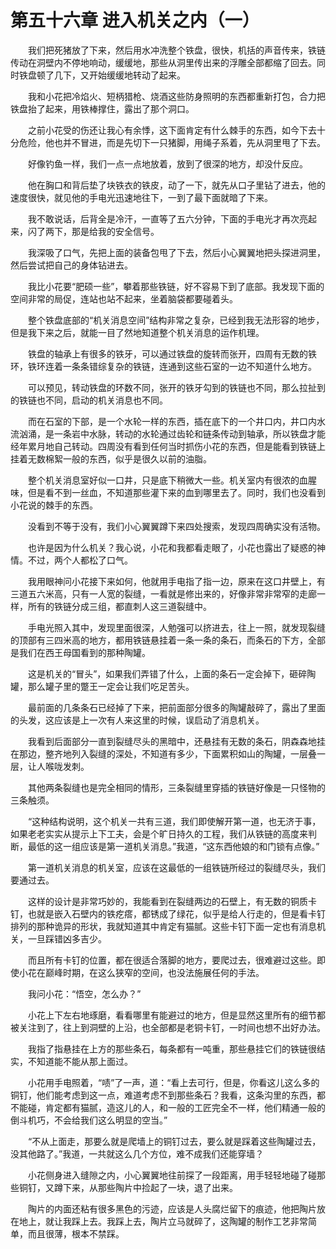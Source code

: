 # 第五十六章 进入机关之内（一）


　　我们把死猪放了下来，然后用水冲洗整个铁盘，很快，机括的声音传来，铁链传动在洞壁内不停地响动，缓缓地，那些从洞里传出来的浮雕全部都缩了回去。同时铁盘顿了几下，又开始缓缓地转动了起来。

　　我和小花把冷焰火、短柄猎枪、烧酒这些防身照明的东西都重新打包，合力把铁盘抬了起来，用铁棒撑住，露出了那个洞口。

　　之前小花受的伤还让我心有余悸，这下面肯定有什么棘手的东西，如今下去十分危险，他也并不冒进，而是先切下一只猪脚，用绳子系着，先从洞里甩了下去。

　　好像钓鱼一样，我们一点一点地放着，放到了很深的地方，却没什反应。

　　他在胸口和背后垫了块铁衣的铁皮，动了一下，就先从口子里钻了进去，他的速度很快，就见他的手电光迅速地往下，一到了最下面就暗了下来。

　　我不敢说话，后背全是冷汗，一直等了五六分钟，下面的手电光才再次亮起来，闪了两下，那是给我的安全信号。

　　我深吸了口气，先把上面的装备包甩了下去，然后小心翼翼地把头探进洞里，然后尝试把自己的身体钻进去。

　　我比小花要“肥硕一些”，攀着那些铁链，好不容易下到了底部。我发现下面的空间非常的局促，连站也站不起来，坐着脑袋都要碰着头。

　　整个铁盘底部的“机关消息空间”结构非常之复杂，已经到我无法形容的地步，但是我下来之后，就能一目了然地知道整个机关消息的运作机理。

　　铁盘的轴承上有很多的铁牙，可以通过铁盘的旋转而张开，四周有无数的铁环，铁环连着一条条错综复杂的铁链，连通到这些石室的一边不知道什么地方。

　　可以预见，转动铁盘的环数不同，张开的铁牙勾到的铁链也不同，那么拉扯到的铁链也不同，启动的机关消息也不同。

　　而在石室的下部，是一个水轮一样的东西，插在底下的一个井口内，井口内水流汹涌，是一条岩中水脉，转动的水轮通过齿轮和链条传动到轴承，所以铁盘才能经年累月地自己转动。四周没有看到任何当时抓伤小花的东西，但是能看到铁链上挂着无数棉絮一般的东西，似乎是很久以前的油脂。

　　整个机关消息室好似一口井，只是底下稍微大一些。机关室内有很浓的血腥味，但是看不到一丝血，不知道那些灌下来的血到哪里去了。同时，我们也没看到小花说的棘手的东西。

　　没看到不等于没有，我们小心翼翼蹲下来四处搜索，发现四周确实没有活物。

　　也许是因为什么机关？我心说，小花和我都看走眼了，小花也露出了疑惑的神情。不过，两个人都松了口气。

　　我用眼神问小花接下来如何，他就用手电指了指一边，原来在这口井壁上，有三道五六米高，只有一人宽的裂缝，一看就是修出来的，好像非常非常窄的走廊一样，所有的铁链分成三组，都直刺人这三道裂缝中。

　　手电光照入其中，发现里面很深，人勉强可以挤进去，往上一照，就发现裂缝的顶部有三四米高的地方，都用铁链悬挂着一条一条的条石，而条石的下方，全部是我们在西王母国看到的那种陶罐。

　　这是机关的“冒头”，如果我们弄错了什么，上面的条石一定会掉下，砸碎陶罐，那么罐子里的蹩王一定会让我们吃足苦头。

　　最前面的几条条石已经掉了下来，把前面部分很多的陶罐敲碎了，露出了里面的头发，这应该是上一次有人来这里的时候，误启动了消息机关。

　　我看到后面部分一直到裂缝尽头的黑暗中，还悬挂有无数的条石，阴森森地挂在那边，整齐地列入裂缝的深处，不知道有多少，下面累积如山的陶罐，一层叠一层，让人喉咙发刺。

　　其他两条裂缝也是完全相同的情形，三条裂缝里穿插的铁链好像是一只怪物的三条触须。

　　“这种结构说明，这个机关一共有三道，我们即使解开第一道，也无济于事，如果老老实实从提示上下工夫，会是个旷日持久的工程，我们从铁链的高度来判断，最低的这一组应该是第一道机关消息。”我道，“这东西他娘的和门锁有点像。”

　　第一道机关消息的机关室，应该在这最低的一组铁链所经过的裂缝尽头，我们要通过去。

　　这样的设计是非常巧妙的，我能看到在裂缝两边的石壁上，有无数的铜质卡钉，也就是嵌入石壁内的铁疙瘩，都锈成了绿花，似乎是给人行走的，但是看卡钉排列的那种诡异的形状，我就知道其中肯定有猫腻。这些卡钉下面一定也有消息机关，一旦踩错凶多吉少。

　　而且所有卡钉的位置，都在很适合落脚的地方，要爬过去，很难避过这些。即使小花在巅峰时期，在这么狭窄的空间，也没法施展任何的手法。

　　我问小花：“悟空，怎么办？”

　　小花上下左右地琢磨，看看哪里有能避过的地方，但是显然这里所有的细节都被关注到了，往上到洞壁的上沿，也全部都是老铜卡钉，一时间也想不出好办法。

　　我指了指悬挂在上方的那些条石，每条都有一吨重，那些悬挂它们的铁链很结实，不知道能不能从那上面过。

　　小花用手电照着，“啧”了一声，道：“看上去可行，但是，你看这儿这么多的铜钉，他们能考虑到这一点，难道考虑不到那些条石？我看，这条沟里的东西，都不能碰，肯定都有猫腻，造这儿的人，和一般的工匠完全不一样，他们精通一般的倒斗机巧，不会给我们这么明显的空当。”

　　“不从上面走，那要么就是爬墙上的铜钉过去，要么就是踩着这些陶罐过去，没其他路了。”我道，一共就这么几个方位，难不成我们还能穿墙？

　　小花侧身进入缝隙之内，小心翼翼地往前探了一段距离，用手轻轻地碰了碰那些铜钉，又蹲下来，从那些陶片中捡起了一块，退了出来。

　　陶片的内面还粘有很多黑色的污迹，应该是人头腐烂留下的痕迹，他把陶片放在地上，就让我踩上去。我踩上去，陶片立马就碎了，这陶罐的制作工艺非常简单，而且很薄，根本不禁踩。


